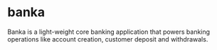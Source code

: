 # banka
Banka is a light-weight core banking application that powers banking operations like account creation, customer deposit and withdrawals.
